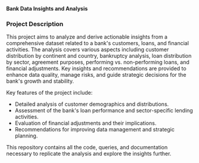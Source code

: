 **Bank Data Insights and Analysis**


### Project Description
This project aims to analyze and derive actionable insights from a comprehensive dataset related to a bank's customers, loans, and financial activities. The analysis covers various aspects including customer distribution by continent and country, bankruptcy analysis, loan distribution by sector, agreement purposes, performing vs. non-performing loans, and financial adjustments. Key insights and recommendations are provided to enhance data quality, manage risks, and guide strategic decisions for the bank's growth and stability.

Key features of the project include:
- Detailed analysis of customer demographics and distributions.
- Assessment of the bank's loan performance and sector-specific lending activities.
- Evaluation of financial adjustments and their implications.
- Recommendations for improving data management and strategic planning.

This repository contains all the code, queries, and documentation necessary to replicate the analysis and explore the insights further.
